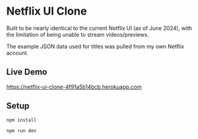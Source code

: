 # Netflix UI Clone

Built to be nearly identical to the current Netflix UI (as of June 2024), with the limitation of being unable to stream videos/previews.

The example JSON data used for titles was pulled from my own Netflix account.

## Live Demo
https://netflix-ui-clone-4f91a5b14bcb.herokuapp.com



## Setup

```bash
npm install

npm run dev
```
